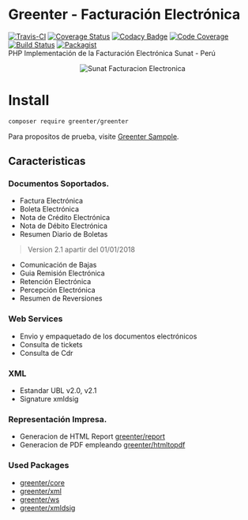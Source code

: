 # Greenter - Facturación Electrónica

[![Travis-CI](https://img.shields.io/travis/giansalex/greenter.svg?label=travis-ci&branch=master&style=flat-square)](https://travis-ci.org/giansalex/greenter)
[![Coverage Status](https://img.shields.io/coveralls/giansalex/greenter.svg?label=coveralls&style=flat-square&branch=master)](https://coveralls.io/github/giansalex/greenter?branch=master)
[![Codacy Badge](https://img.shields.io/codacy/grade/eccd5a16d035464cbe40b1cf9d0f9f43.svg?style=flat-square)](https://www.codacy.com/app/giansalex/greenter?utm_source=github.com&amp;utm_medium=referral&amp;utm_content=giansalex/greenter&amp;utm_campaign=Badge_Grade)
[![Code Coverage](https://img.shields.io/scrutinizer/coverage/g/giansalex/greenter.svg?branch=master&style=flat-square)](https://scrutinizer-ci.com/g/giansalex/greenter/?branch=master)
[![Build Status](https://img.shields.io/scrutinizer/build/g/giansalex/greenter.svg?branch=master&style=flat-square)](https://scrutinizer-ci.com/g/giansalex/greenter/build-status/master)
[![Packagist](https://img.shields.io/packagist/v/greenter/greenter.svg?style=flat-square)](https://packagist.org/packages/greenter/greenter)     
PHP Implementación de la Facturación Electrónica Sunat - Perú

<p align="center">
  <img alt="Sunat Facturacion Electronica" src="https://github.com/giansalex/greenter/raw/master/docs/img/logo.png">
</p>

# Install
```bash
composer require greenter/greenter
```
Para propositos de prueba, visite [Greenter Sampple](https://github.com/giansalex/greenter-sample).

Caracteristicas
---------------

### Documentos Soportados.

* Factura Electrónica
* Boleta Electrónica
* Nota de Crédito Electrónica
* Nota de Débito Electrónica
* Resumen Diario de Boletas
> Version 2.1 apartir del 01/01/2018
* Comunicación de Bajas
* Guia Remisión Electrónica
* Retención Electrónica
* Percepción Electrónica
* Resumen de Reversiones

### Web Services
- Envio y empaquetado de los documentos electrónicos
- Consulta de tickets
- Consulta de Cdr

### XML
- Estandar UBL v2.0, v2.1
- Signature xmldsig

### Representación Impresa.
- Generacion de HTML Report [greenter/report](https://github.com/giansalex/greenter-report)
- Generacion de PDF empleando [greenter/htmltopdf](https://github.com/giansalex/greenter-htmltopdf)

### Used Packages
- [greenter/core](https://github.com/giansalex/greenter-core)
- [greenter/xml](https://github.com/giansalex/greenter-xml)
- [greenter/ws](https://github.com/giansalex/greenter-ws)
- [greenter/xmldsig](https://github.com/giansalex/xmldsig)

